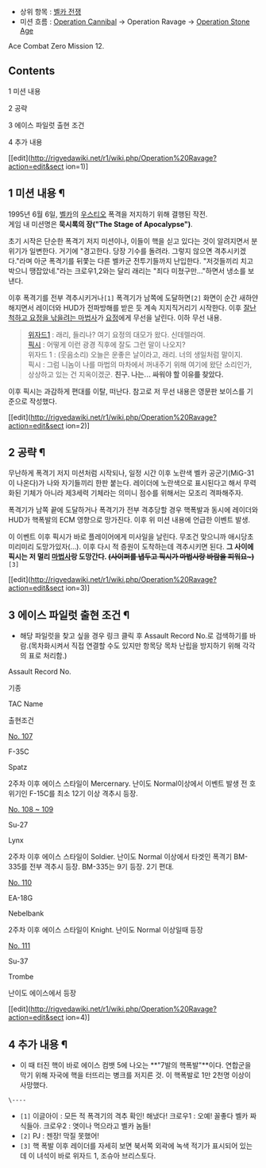   * 상위 항목 : [벨카 전쟁](%EB%B2%A8%EC%B9%B4%20%EC%A0%84%EC%9F%81.md)
  * 미션 흐름 : [Operation Cannibal](Operation%20Cannibal.md) -> Operation Ravage -> [Operation Stone Age](Operation%20Stone%20Age.md)  

Ace Combat Zero Mission 12.

## Contents

    

1 미션 내용

2 공략

3 에이스 파일럿 출현 조건

4 추가 내용

[[edit](http://rigvedawiki.net/r1/wiki.php/Operation%20Ravage?action=edit&sect
ion=1)]

## 1 미션 내용 ¶

  

1995년 6월 6일, [벨카](%EB%B2%A8%EC%B9%B4.md)의
[우스티오](%EC%9A%B0%EC%8A%A4%ED%8B%B0%EC%98%A4.md) 폭격을 저지하기 위해 결행된 작전.  
게임 내 미션명은 **묵시록의 장("The Stage of Apocalypse")**.

  

초기 시작은 단순한 폭격기 저지 미션이나, 이들이 핵을 싣고 있다는 것이 알려지면서 분위기가 일변한다. 거기에 "경고한다. 당장 기수를
돌려라. 그렇지 않으면 격추시키겠다."라며 아군 폭격기를 뒤쫓는 다른 벨카군 전투기들까지 난입한다. "저것들끼리 치고박으니 땡잡았네."라는
크로우1,2와는 달리 래리는 "죄다 미쳤구만..."하면서 냉소를 보낸다.

  

이후 폭격기를 전부 격추시키거나`[1]` 폭격기가 남쪽에 도달하면`[2]` 화면이 순간 새하얀해지면서 레이더와 HUD가 전파방해를 받은 듯
계속 지지직거리기 시작한다. 이후 [잘난 척하고 요정을 낚을려는 마법사](%EC%A1%B0%EC%8A%88%EC%95%84%20%EB%B8%8C%EB%A6%AC%EC%8A%A4%ED%86%A0.md)가
[요정](%EB%9E%98%EB%A6%AC%20%ED%8F%B4%ED%81%AC.md)에게 무선을 날린다. 이하 무선 내용.

  

> [위자드1](%EC%A1%B0%EC%8A%88%EC%95%84%20%EB%B8%8C%EB%A6%AC%EC%8A%A4%ED%86%A0.md) :
래리, 들리나? 여기 요정의 대모가 왔다. 신데렐라여.  
[픽시](%EB%9E%98%EB%A6%AC%20%ED%8F%B4%ED%81%AC.md) : 어떻게 이런 광경 직후에 잘도 그런 말이
나오지?  
위자드 1 : (웃음소리) 오늘은 운좋은 날이라고, 래리. 너의 생일처럼 말이지.  
픽시 : 그럼 니놈이 나를 마법의 마차에서 꺼내주기 위해 여기에 왔단 소리인가, 상상하고 있는 건 지옥이겠군. **친구. 나는... 싸워야
할 이유를 찾았다.**

  
이후 픽시는 과감하게 편대를 이탈, 떠난다. 참고로 저 무선 내용은 영문판 보이스를 기준으로 작성했다.

[[edit](http://rigvedawiki.net/r1/wiki.php/Operation%20Ravage?action=edit&sect
ion=2)]

## 2 공략 ¶

  

무난하게 폭격기 저지 미션처럼 시작되나, 일정 시간 이후 노란색 벨카 공군기(MiG-31이 나온다)가 나와 자기들끼리 한판 붙는다. 레이더에
노란색으로 표시된다고 해서 무력화된 기체가 아니라 제3세력 기체라는 의미니 점수를 위해서는 모조리 격파해주자.

  

폭격기가 남쪽 끝에 도달하거나 폭격기가 전부 격추당할 경우 핵폭발과 동시에 레이더와 HUD가 핵폭발의 ECM 영향으로 망가진다. 이후 위
미션 내용에 언급한 이벤트 발생.

  

이 이벤트 이후 픽시가 바로 플레이어에게 미사일을 날린다. 무조건 맞으니까 애시당초 미리미리 도망가있자(…). 이후 다시 적 증원이
도착하는데 격추시키면 된다. **그 사이에 픽시는 저 멀리 [마법사](%EC%A1%B0%EC%8A%88%EC%95%84%20%EB%B8%8C%EB%A6%AC%EC%8A%A4%ED%86%A0.md)랑 도망간다. <del>(사이퍼를 냅두고 픽시가 마법사랑 바람을
피워요~)</del>**`[3]`

[[edit](http://rigvedawiki.net/r1/wiki.php/Operation%20Ravage?action=edit&sect
ion=3)]

## 3 에이스 파일럿 출현 조건 ¶

  * 해당 파일럿을 찾고 싶을 경우 링크 클릭 후 Assault Record No.로 검색하기를 바람.(목차화시켜서 직접 연결할 수도 있지만 항목당 목차 난립을 방지하기 위해 각각의 표로 처리함.)  

Assault Record No.

기종

TAC Name

출현조건

[No. 107](%EB%B2%A8%EC%B9%B4%20%EC%A0%84%EC%9F%81/%EC%96%B4%EC%84%A4%ED%8A%B8%20%EB%A0%88%EC%BD%94%EB%93%9C/101-168.md)

F-35C

Spatz

2주차 이후 에이스 스타일이 Mercernary. 난이도 Normal이상에서 이벤트 발생 전 호위기인 F-15C를 최소 12기 이상 격추시
등장.

[No. 108 ~ 109](%EB%B2%A8%EC%B9%B4%20%EC%A0%84%EC%9F%81/%EC%96%B4%EC%84%A4%ED%8A%B8%20%EB%A0%88%EC%BD%94%EB%93%9C/101-168.md)

Su-27

Lynx

2주차 이후 에이스 스타일이 Soldier. 난이도 Normal 이상에서 타겟인 폭격기 BM-335를 전부 격추시 등장. BM-335는 9기
등장. 2기 편대.

[No. 110](%EB%B2%A8%EC%B9%B4%20%EC%A0%84%EC%9F%81/%EC%96%B4%EC%84%A4%ED%8A%B8%20%EB%A0%88%EC%BD%94%EB%93%9C/101-168.md)

EA-18G

Nebelbank

2주차 이후 에이스 스타일이 Knight. 난이도 Normal 이상일때 등장

[No. 111](%EB%B2%A8%EC%B9%B4%20%EC%A0%84%EC%9F%81/%EC%96%B4%EC%84%A4%ED%8A%B8%20%EB%A0%88%EC%BD%94%EB%93%9C/101-168.md)

Su-37

Trombe

난이도 에이스에서 등장

[[edit](http://rigvedawiki.net/r1/wiki.php/Operation%20Ravage?action=edit&sect
ion=4)]

## 4 추가 내용 ¶

  

  * 이 때 터진 핵이 바로 에이스 컴뱃 5에 나오는 **"7발의 핵폭발"**이다. 연합군을 막기 위해 자국에 핵을 터뜨리는 병크를 저지른 것. 이 핵폭발로 1만 2천명 이상이 사망했다.
  
  
  

`\----`

  * `[1]` 이글아이 : 모든 적 폭격기의 격추 확인! 해냈다! 크로우1 : 오예! 꼴좋다 벨카 짜식들아. 크로우2 : 엿이나 먹으라고 벨카 놈들!
  * `[2]` PJ : 젠장! 막질 못했어!
  * `[3]` 핵 폭발 이후 레이더를 자세히 보면 북서쪽 외곽에 녹색 적기가 표시되어 있는데 이 녀석이 바로 위자드 1, 조슈아 브리스토다.

